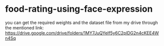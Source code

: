 # food-rating-using-face-expression

you can get the required weights and the dataset file from my drive through the mentioned link:
https://drive.google.com/drive/folders/1MY7JuQYelf5y6C2plDG2n4cKEE4Wn4Sq
